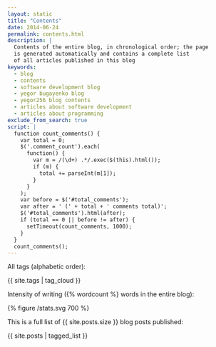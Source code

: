 ```yaml
---
layout: static
title: "Contents"
date: 2014-06-24
permalink: contents.html
description: |
  Contents of the entire blog, in chronological order; the page
  is generated automatically and contains a complete list
  of all articles published in this blog
keywords:
  - blog
  - contents
  - software development blog
  - yegor bugayenko blog
  - yegor256 blog contents
  - articles about software development
  - articles about programming
exclude_from_search: true
script: |
  function count_comments() {
    var total = 0;
    $('.comment_count').each(
      function() {
        var m = /(\d+) .*/.exec($(this).html());
        if (m) {
          total += parseInt(m[1]);
        }
      }
    );
    var before = $('#total_comments');
    var after = ' (' + total + ' comments total)';
    $('#total_comments').html(after);
    if (total == 0 || before != after) {
      setTimeout(count_comments, 1000);
    }
  }
  count_comments();
---
```


All tags (alphabetic order):

{{ site.tags | tag_cloud }}

Intensity of writing ({% wordcount %} words in the entire blog):

{% figure /stats.svg 700 %}

This is a full list of {{ site.posts.size }} blog posts published<span id="total_comments"></span>:

{{ site.posts | tagged_list }}

